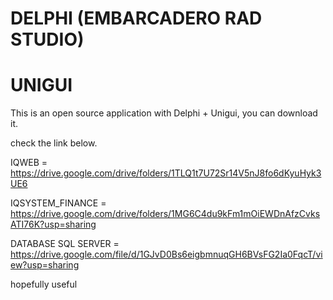 # DELPHI (EMBARCADERO RAD STUDIO)
# UNIGUI
This is an open source application with Delphi + Unigui, you can download it.

check the link below.

IQWEB = https://drive.google.com/drive/folders/1TLQ1t7U72Sr14V5nJ8fo6dKyuHyk3UE6

IQSYSTEM_FINANCE = https://drive.google.com/drive/folders/1MG6C4du9kFm1mOiEWDnAfzCvksATI76K?usp=sharing

DATABASE SQL SERVER = https://drive.google.com/file/d/1GJvD0Bs6eigbmnuqGH6BVsFG2Ia0FqcT/view?usp=sharing


hopefully useful
